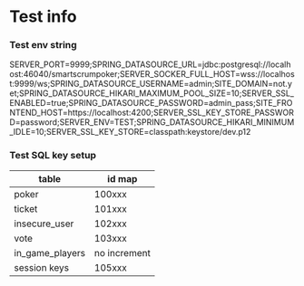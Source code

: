 # Test info

### Test env string
SERVER_PORT=9999;SPRING_DATASOURCE_URL=jdbc:postgresql://localhost:46040/smartscrumpoker;SERVER_SOCKER_FULL_HOST=wss://localhost:9999/ws;SPRING_DATASOURCE_USERNAME=admin;SITE_DOMAIN=not.yet;SPRING_DATASOURCE_HIKARI_MAXIMUM_POOL_SIZE=10;SERVER_SSL_ENABLED=true;SPRING_DATASOURCE_PASSWORD=admin_pass;SITE_FRONTEND_HOST=https://localhost:4200;SERVER_SSL_KEY_STORE_PASSWORD=password;SERVER_ENV=TEST;SPRING_DATASOURCE_HIKARI_MINIMUM_IDLE=10;SERVER_SSL_KEY_STORE=classpath:keystore/dev.p12

### Test SQL key setup

| table           | id map       |
|-----------------|--------------|
| poker           | 100xxx       |
| ticket          | 101xxx       |
| insecure_user   | 102xxx       |
| vote            | 103xxx       |
| in_game_players | no increment |
| session keys    | 105xxx       |